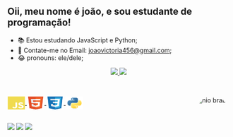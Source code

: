 ## Oii, meu nome é joão, e sou estudante de programação!
- 📚 Estou estudando JavaScript e Python;
- 💌 Contate-me no Email: joaovictoria456@gmail.com;
- 😂 pronouns: ele/dele;


<div align="center">
  <a href="https://github.com/nio0o">
  <img height="180em" src="https://github-readme-stats.vercel.app/api?username=nio0o&show_icons=true&theme=synthwave&include_all_commits=true&count_private=true"/>
  <img height="180em" src="https://github-readme-stats.vercel.app/api/top-langs/?username=nio0o&layout=compact&langs_count=7&theme=synthwave"/>
</div>
  
  
  ##
  
 <div style="display: inline_block"><br>
  <img align="center" alt="Rafa-Js" height="30" width="40" src="https://raw.githubusercontent.com/devicons/devicon/master/icons/javascript/javascript-plain.svg">
  <img align="center" alt="Rafa-HTML" height="30" width="40" src="https://raw.githubusercontent.com/devicons/devicon/master/icons/html5/html5-original.svg">
  <img align="center" alt="Rafa-CSS" height="30" width="40" src="https://raw.githubusercontent.com/devicons/devicon/master/icons/css3/css3-original.svg">
  <img align="center" alt="Rafa-Python" height="30" width="40" src="https://raw.githubusercontent.com/devicons/devicon/master/icons/python/python-original.svg">
  <img align="right" alt="nio brabo" height="200" style="border-radius:70px;" src="https://user-images.githubusercontent.com/74017086/157782455-ce417f01-fe20-44c5-b776-7c48a4682a6c.png">

   ##
   
<div>
  <a href="https://www.instagram.com/victor_costa_r/" target="_blank"><img src="https://img.shields.io/badge/-Instagram-%23E4405F?style=for-the-badge&logo=instagram&logoColor=white" target="_blank"></a>
  <a href = "mailto:joaovictoria456@gmail.com"><img src="https://img.shields.io/badge/-Gmail-%23333?style=for-the-badge&logo=gmail&logoColor=white" target="_blank"></a>
  <a href="https://www.linkedin.com/in/joãorodriguess/" target="_blank"><img src="https://img.shields.io/badge/-LinkedIn-%230077B5?style=for-the-badge&logo=linkedin&logoColor=white" target="_blank"></a> 
</div>

   
